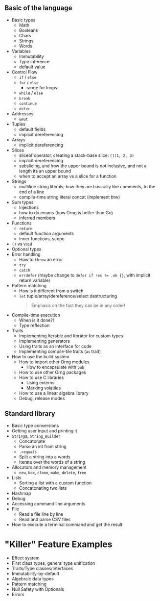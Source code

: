 ## Basic of the language
- Basic types
    - Math
    - Booleans
    - Chars
    - Strings
    - Words
- Variables
    - Immutability
    - Type inference
    - default value
- Control Flow
    - `if` / `else`
    - `for` / `else`
        - range for loops
    - `while` / `else`
    - `break`
    - `continue`
    - `defer`
- Addresses
    - `&mut`
- Tuples
    - default fields
    - implicit dereferencing
- Arrays
    - implicit dereferencing
- Slices
    - sliceof operator, creating a stack-base slice: `[](1, 2, 3)`
    - implicit dereferencing
    - subslicing, and how the upper bound is not inclusive, and not a length its an upper bound
    - when to accept an array vs a slice for a function
- Strings
    - multiline string literals; how they are basically like comments, to the end of a line
    - compile-time string literal concat (implement btw)
- Sum types
    - Injections
    - how to do enums (how Orng is better than Go)
    - inferred members
- Functions
    - `return`
    - default function arguments
    - Inner functions, scope
- `()` vs `Void`
- Optional types
- Error handling
    - How to `throw` an error
    - `try`
    - `catch`
    - `errdefer` (maybe change to `defer if res != .ok {}`, with implicit return variable)
- Pattern matching
    - How is it different from a switch
    - `let` tuple/array/dereference/select destructuring
        > Emphasis on the fact they can be in any order!
- Compile-time execution
    - When is it done?!
    - Type reflection
- Traits
    - Implementing Iterable and Iterator for custom types
    - Implementing generators
    - Using traits as an interface for code
    - Implementing compile-tile traits (`as` trait)
- How to use the build system
    - How to import other Orng modules
        - How to encapsulate with `pub`
    - How to use other Orng packages
    - How to use C libraries
        - Using externs
        - Marking volatiles
    - How to use a linear algebra library
    - Debug, release modes

## Standard library
- Basic type conversions
- Getting user input and printing it
- `String`s, `String_Builder`
    - Concatonate
    - Parse an int from string
    - `.>equals`
    - Split a string into a words
    - Iterate over the words of a string
- Allocators and memory management
    - `new`, `box`, `clone`, `make`, `delete`, `free`
- Lists
    - Sorting a list with a custom function
    - Concatonating two lists
- Hashmap
- Debug
- Accessing command line arguments
- File
    - Read a file line by line
    - Read and parse CSV files
- How to execute a terminal command and get the result

# "Killer" Feature Examples
- Effect system
- First class types, general type unification
- Traits/Type classes/Interfaces
- Immutability-by-default
- Algebraic data types
- Pattern matching
- Null Safety with Optionals
- Errors